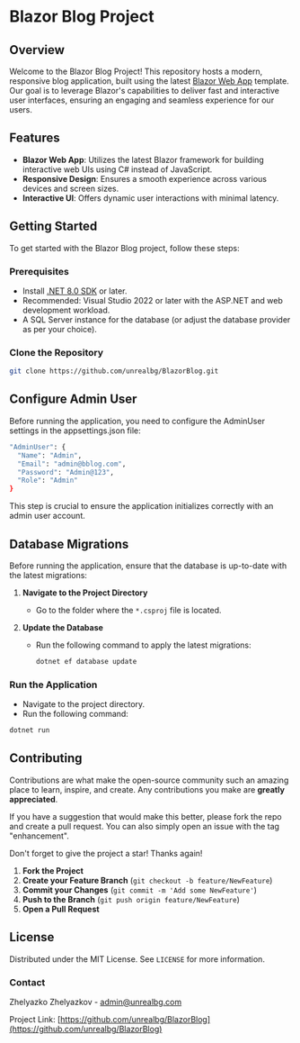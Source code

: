 # Blazor Blog Project

## Overview

Welcome to the Blazor Blog Project! This repository hosts a modern, responsive blog application, built using the latest [Blazor Web App](https://dotnet.microsoft.com/apps/aspnet/web-apps/blazor) template. Our goal is to leverage Blazor's capabilities to deliver fast and interactive user interfaces, ensuring an engaging and seamless experience for our users.

## Features

- **Blazor Web App**: Utilizes the latest Blazor framework for building interactive web UIs using C# instead of JavaScript.
- **Responsive Design**: Ensures a smooth experience across various devices and screen sizes.
- **Interactive UI**: Offers dynamic user interactions with minimal latency.

## Getting Started

To get started with the Blazor Blog project, follow these steps:

### Prerequisites

- Install [.NET 8.0 SDK](https://dotnet.microsoft.com/download/dotnet/8.0) or later.
- Recommended: Visual Studio 2022 or later with the ASP.NET and web development workload.
- A SQL Server instance for the database (or adjust the database provider as per your choice).

### Clone the Repository

```bash
git clone https://github.com/unrealbg/BlazorBlog.git
```

## Configure Admin User
Before running the application, you need to configure the AdminUser settings in the appsettings.json file:
```bash
"AdminUser": {
  "Name": "Admin",
  "Email": "admin@bblog.com",
  "Password": "Admin@123",
  "Role": "Admin"
}
```
This step is crucial to ensure the application initializes correctly with an admin user account.

## Database Migrations

Before running the application, ensure that the database is up-to-date with the latest migrations:

1. **Navigate to the Project Directory**
   - Go to the folder where the `*.csproj` file is located.

2. **Update the Database**
   - Run the following command to apply the latest migrations:

     ```bash
     dotnet ef database update
     ```

### Run the Application
- Navigate to the project directory.
- Run the following command:
```bash
dotnet run
```

## Contributing

Contributions are what make the open-source community such an amazing place to learn, inspire, and create. Any contributions you make are **greatly appreciated**.

If you have a suggestion that would make this better, please fork the repo and create a pull request. You can also simply open an issue with the tag "enhancement".

Don't forget to give the project a star! Thanks again!

1. **Fork the Project**
2. **Create your Feature Branch** (`git checkout -b feature/NewFeature`)
3. **Commit your Changes** (`git commit -m 'Add some NewFeature'`)
4. **Push to the Branch** (`git push origin feature/NewFeature`)
5. **Open a Pull Request**

## License

Distributed under the MIT License. See `LICENSE` for more information.

### Contact
Zhelyazko Zhelyazkov -  [admin@unrealbg.com](mailto:admin@unrealbg.com)

Project Link:  [https://github.com/unrealbg/BlazorBlog](https://github.com/unrealbg/BlazorBlog)
